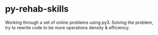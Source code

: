 # py-rehab-skills
Working through a set of online problems using py3. Solving the problem, try to rewrite code to be more operations density &amp; efficiency. 

